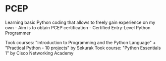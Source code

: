 # PCEP
Learning basic Python coding that allows to freely gain experience on my own - Aim is to obtain PCEP certification - Certified Entry-Level Python Programmer

Took courses: "Introduction to Programming and the Python Language" + "Practical Python - 10 projects" by Sekurak
Took course: "Python Essentials 1" by Cisco Networking Academy

